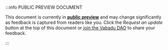 :::info PUBLIC PREVIEW DOCUMENT

This document is currently in **<a href='/concepts/public-preview-content'>public preview</a>** and may change significantly as feedback is captured from readers like you. Click the _Request an update_ button at the top of this document or [join the Vabadu DAO](https://t.me/vabadu-dao) to share your feedback.

:::
